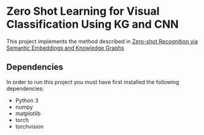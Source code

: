 # Zero Shot Learning for Visual Classification Using KG and CNN
This project implements the method described in [Zero-shot Recognition via Semantic Embeddings and Knowledge Graphs](https://arxiv.org/pdf/1803.08035v2.pdf)

## Dependencies 
In order to run this project you must have first installed the following dependencies: 
- Python 3
- numpy
- matplotlib
- torch 
- torchvision 